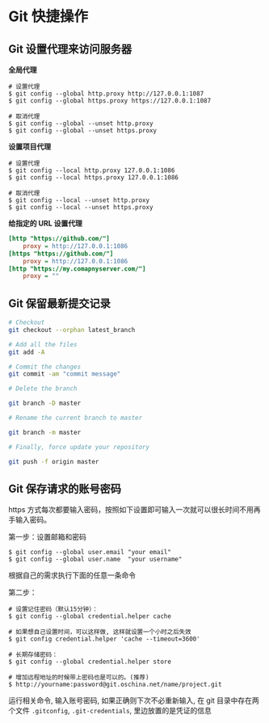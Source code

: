 # Git 快捷操作

## Git 设置代理来访问服务器

**全局代理**

```
# 设置代理
$ git config --global http.proxy http://127.0.0.1:1087
$ git config --global https.proxy https://127.0.0.1:1087

# 取消代理
$ git config --global --unset http.proxy
$ git config --global --unset https.proxy
```

**设置项目代理**

```
# 设置代理
$ git config --local http.proxy 127.0.0.1:1086
$ git config --local https.proxy 127.0.0.1:1086

# 取消代理
$ git config --local --unset http.proxy
$ git config --local --unset https.proxy
```

**给指定的 URL 设置代理**

```ini
[http "https://github.com/"]
    proxy = http://127.0.0.1:1086
[https "https://github.com/"]
    proxy = http://127.0.0.1:1086
[http "https://my.comapnyserver.com/"]
    proxy = ""
```

## Git 保留最新提交记录

```bash
# Checkout
git checkout --orphan latest_branch

# Add all the files
git add -A

# Commit the changes
git commit -am "commit message"

# Delete the branch

git branch -D master

# Rename the current branch to master

git branch -m master

# Finally, force update your repository

git push -f origin master
```

## Git 保存请求的账号密码

https 方式每次都要输入密码，按照如下设置即可输入一次就可以很长时间不用再手输入密码。

第一步：设置邮箱和密码

```
$ git config --global user.email "your email"
$ git config --global user.name  "your username"
```

根据自己的需求执行下面的任意一条命令

第二步：

```
# 设置记住密码（默认15分钟）：
$ git config --global credential.helper cache

# 如果想自己设置时间，可以这样做, 这样就设置一个小时之后失效
$ git config credential.helper 'cache --timeout=3600'

# 长期存储密码：
$ git config --global credential.helper store

# 增加远程地址的时候带上密码也是可以的。(推荐)
$ http://yourname:password@git.oschina.net/name/project.git
```

运行相关命令, 输入账号密码, 如果正确则下次不必重新输入, 在 git 目录中存在两个文件 `.gitconfig`, `.git-credentials`, 里边放置的是凭证的信息
